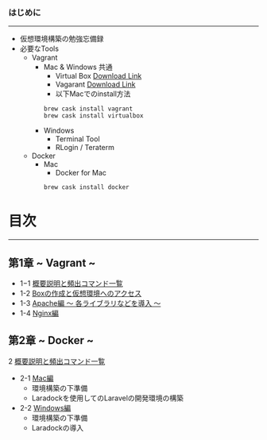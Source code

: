 ### はじめに
---

- 仮想環境構築の勉強忘備録
- 必要なTools
  - Vagrant
    - Mac & Windows 共通
      - Virtual Box [Download Link](http://www.oracle.com/technetwork/server-storage/virtualbox/downloads/index.html)
      - Vagarant [Download Link](https://www.vagrantup.com/downloads.html)
      - 以下Macでのinstall方法
      ```shell
      brew cask install vagrant
      brew cask install virtualbox
      ```
    - Windows
      - Terminal Tool
      - RLogin / Teraterm
  - Docker
    - Mac
      - Docker for Mac
      ```shell
      brew cask install docker
      ```

# 目次
---

## 第1章 ~ Vagrant ~
- 1−1 [概要説明と頻出コマンド一覧](https://github.com/hironeko/virtual_environment_for_beginner/blob/master/md/First_1-1.md)
- 1-2 [Boxの作成と仮想環境へのアクセス](https://github.com/hironeko/virtual_environment_for_beginner/blob/master/md/First_1-2.md)
- 1-3 [Apache編 〜 各ライブラリなどを導入 〜](https://github.com/hironeko/virtual_environment_for_beginner/blob/master/md/First_1-3.md)
- 1-4 [Nginx編](https://github.com/hironeko/virtual_environment_for_beginner/blob/master/md/First_1-4.md)

## 第2章 ~ Docker ~
2 [概要説明と頻出コマンド一覧](https://github.com/hironeko/virtual_environment_for_beginner/blob/master/md/Second_2.md)
- 2-1 [Mac編](https://github.com/hironeko/virtual_environment_for_beginner/blob/master/md/Second_2-1.md)
  - 環境構築の下準備
  - Laradockを使用してのLaravelの開発環境の構築
- 2-2 [Windows編](https://github.com/hironeko/virtual_environment_for_beginner/blob/master/md/Second_2-2.md)
  - 環境構築の下準備
  - Laradockの導入
